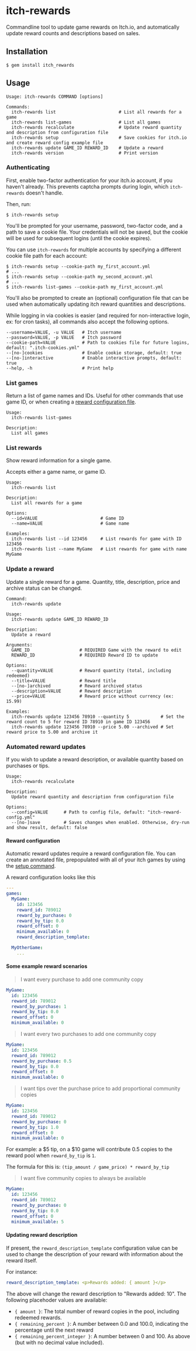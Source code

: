 # itch-rewards

Commandline tool to update game rewards on Itch.io, and automatically update reward counts and descriptions based on sales.

## Installation

    $ gem install itch_rewards

## Usage

```shell
Usage: itch-rewards COMMAND [options]

Commands:
  itch-rewards list                        # List all rewards for a game
  itch-rewards list-games                  # List all games
  itch-rewards recalculate                 # Update reward quantity and description from configuration file
  itch-rewards setup                       # Save cookies for itch.io and create reward config example file
  itch-rewards update GAME_ID REWARD_ID    # Update a reward
  itch-rewards version                     # Print version
```

### Authenticating

First, enable two-factor authentication for your itch.io account, if you haven't already. This prevents captcha prompts during login, which `itch-rewards` doesn't handle.

Then, run:

```shell
$ itch-rewards setup
```

You'll be prompted for your username, password, two-factor code, and a path to save a cookie file. Your credentials will not be saved, but the cookie will be used for subsequent logins (until the cookie expires).

You can use `itch-rewards` for multiple accounts by specifying a different cookie file path for each account:

```shell
$ itch-rewards setup --cookie-path my_first_account.yml
# ...
$ itch-rewards setup --cookie-path my_second_account.yml
# ...
$ itch-rewards list-games --cookie-path my_first_account.yml
```

You'll also be prompted to create an (optional) configuration file that can be used when automatically updating itch reward quantities and descriptions.

While logging in via cookies is easier (and required for non-interactive login, ex: for cron tasks), all commands also accept the following options.

```shell
--username=VALUE, -u VALUE   # Itch username
--password=VALUE, -p VALUE   # Itch password
--cookie-path=VALUE          # Path to cookies file for future logins, default: ".itch-cookies.yml"
--[no-]cookies               # Enable cookie storage, default: true
--[no-]interactive           # Enable interactive prompts, default: true
--help, -h                   # Print help
```

### List games

Return a list of game names and IDs. Useful for other commands that use game ID, or when creating a [reward configuration file](#reward-configuration).


```shell
Usage:
  itch-rewards list-games

Description:
  List all games
```


### List rewards

Show reward information for a single game.

Accepts either a game name, or game ID.
```shell
Usage:
  itch-rewards list

Description:
  List all rewards for a game

Options:
  --id=VALUE                        # Game ID
  --name=VALUE                      # Game name

Examples:
  itch-rewards list --id 123456     # List rewards for game with ID 123456
  itch-rewards list --name MyGame   # List rewards for game with name MyGame
```

### Update a reward

Update a single reward for a game. Quantity, title, description, price and archive status can be changed.

```shell
Command:
  itch-rewards update

Usage:
  itch-rewards update GAME_ID REWARD_ID

Description:
  Update a reward

Arguments:
  GAME_ID                   # REQUIRED Game with the reward to edit
  REWARD_ID                 # REQUIRED Reward ID to update

Options:
  --quantity=VALUE          # Reward quantity (total, including redeemed)
  --title=VALUE             # Reward title
  --[no-]archived           # Reward archived status
  --description=VALUE       # Reward description
  --price=VALUE             # Reward price without currency (ex: 15.99)

Examples:
  itch-rewards update 123456 78910 --quantity 5            # Set the reward count to 5 for reward ID 78910 in game ID 123456
  itch-rewards update 123456 78910 --price 5.00 --archived # Set reward price to 5.00 and archive it
```

### Automated reward updates

If you wish to update a reward description, or available quantity based on purchases or tips.

```shell
Usage:
  itch-rewards recalculate

Description:
  Update reward quantity and description from configuration file

Options:
  --config=VALUE      # Path to config file, default: "itch-reward-config.yml"
  --[no-]save         # Saves changes when enabled. Otherwise, dry-run and show result, default: false
```


#### Reward configuration

Automatic reward updates require a reward configuration file. You can create an annotated file, prepopulated with all of your itch games by using the [setup command](#authenticating).

A reward configuration looks like this

```yml
---
games:
  MyGame:
    id: 123456
    reward_id: 789012
    reward_by_purchase: 0
    reward_by_tip: 0.0
    reward_offset: 0
    minimum_available: 0
    reward_description_template:

  MyOtherGame:
    ...
```

#### Some example reward scenarios

> I want every purchase to add one community copy

```yml
MyGame:
  id: 123456
  reward_id: 789012
  reward_by_purchase: 1
  reward_by_tip: 0.0
  reward_offset: 0
  minimum_available: 0
```


> I want every two purchases to add one community copy
```yml
MyGame:
  id: 123456
  reward_id: 789012
  reward_by_purchase: 0.5
  reward_by_tip: 0.0
  reward_offset: 0
  minimum_available: 0
```

> I want tips over the purchase price to add proportional community copies


```yml
MyGame:
  id: 123456
  reward_id: 789012
  reward_by_purchase: 0
  reward_by_tip: 1.0
  reward_offset: 0
  minimum_available: 0
```

For example: a $5 tip, on a $10 game will contribute 0.5 copies to the reward pool when `reward_by_tip` is `1`.

The formula for this is: `(tip_amount / game_price) * reward_by_tip`


> I want five community copies to always be available

```yml
MyGame:
  id: 123456
  reward_id: 789012
  reward_by_purchase: 0
  reward_by_tip: 0.0
  reward_offset: 0
  minimum_available: 5
```

#### Updating reward description

If present, the `reward_description_template` configuration value can be used to change the description of your reward with information about the reward itself.

For instance: 

```yml
reward_description_template: <p>Rewards added: { amount }</p>
```

The above will change the reward description to "Rewards added: 10".
The following placehoder values are available:
  * `{ amount }`: The total number of reward copies in the pool, including redeemed rewards.
  * `{ remaining_percent }`: A number between 0.0 and 100.0, indicating the percentage until the next reward
  * `{ remaining_percent_integer }`: A number between 0 and 100. As above (but with no decimal value included).
